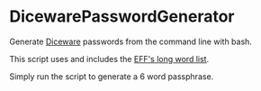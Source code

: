 # DicewarePasswordGenerator

Generate [Diceware](http://world.std.com/~reinhold/diceware.html) passwords from the command line with bash.

This script uses and includes the [EFF's long word list](https://www.eff.org/deeplinks/2016/07/new-wordlists-random-passphrases).

Simply run the script to generate a 6 word passphrase.